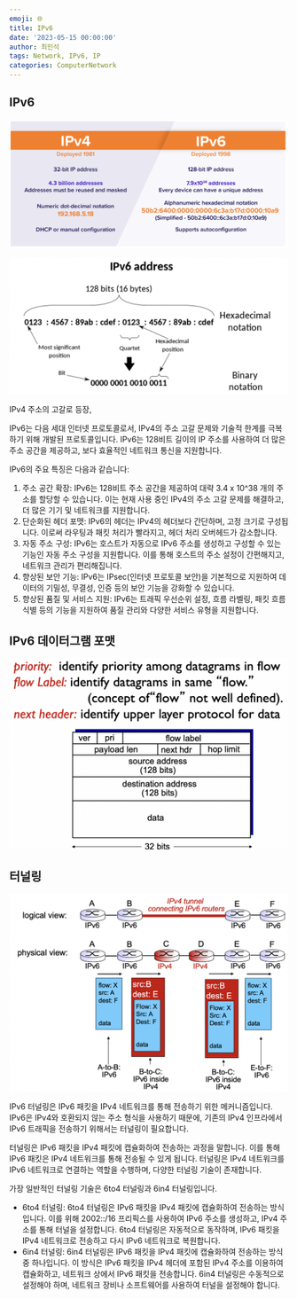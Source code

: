 ```yaml
---
emoji: 🌐
title: IPv6
date: '2023-05-15 00:00:00'
author: 최민석
tags: Network, IPv6, IP
categories: ComputerNetwork
---
```

## IPv6

![l1.png](l1.png)

![l2.png](l2.png)

IPv4 주소의 고갈로 등장,

IPv6는 다음 세대 인터넷 프로토콜로서, IPv4의 주소 고갈 문제와 기술적 한계를 극복하기 위해 개발된 프로토콜입니다. IPv6는 128비트 길이의 IP 주소를 사용하여 더 많은 주소 공간을 제공하고, 보다 효율적인 네트워크 통신을 지원합니다.

IPv6의 주요 특징은 다음과 같습니다:

1. 주소 공간 확장: IPv6는 128비트 주소 공간을 제공하여 대략 3.4 x 10^38 개의 주소를 할당할 수 있습니다. 이는 현재 사용 중인 IPv4의 주소 고갈 문제를 해결하고, 더 많은 기기 및 네트워크를 지원합니다.
2. 단순화된 헤더 포맷: IPv6의 헤더는 IPv4의 헤더보다 간단하며, 고정 크기로 구성됩니다. 이로써 라우팅과 패킷 처리가 빨라지고, 헤더 처리 오버헤드가 감소합니다.
3. 자동 주소 구성: IPv6는 호스트가 자동으로 IPv6 주소를 생성하고 구성할 수 있는 기능인 자동 주소 구성을 지원합니다. 이를 통해 호스트의 주소 설정이 간편해지고, 네트워크 관리가 편리해집니다.
4. 향상된 보안 기능: IPv6는 IPsec(인터넷 프로토콜 보안)을 기본적으로 지원하여 데이터의 기밀성, 무결성, 인증 등의 보안 기능을 강화할 수 있습니다.
5. 향상된 품질 및 서비스 지원: IPv6는 트래픽 우선순위 설정, 흐름 라벨링, 패킷 흐름 식별 등의 기능을 지원하여 품질 관리와 다양한 서비스 유형을 지원합니다.

## IPv6 데이터그램 포맷

![l3.png](l3.png)

## 터널링

![l4.png](l4.png)

IPv6 터널링은 IPv6 패킷을 IPv4 네트워크를 통해 전송하기 위한 메커니즘입니다. IPv6은 IPv4와 호환되지 않는 주소 형식을 사용하기 때문에, 기존의 IPv4 인프라에서 IPv6 트래픽을 전송하기 위해서는 터널링이 필요합니다.

터널링은 IPv6 패킷을 IPv4 패킷에 캡슐화하여 전송하는 과정을 말합니다. 이를 통해 IPv6 패킷은 IPv4 네트워크를 통해 전송될 수 있게 됩니다. 터널링은 IPv4 네트워크를 IPv6 네트워크로 연결하는 역할을 수행하며, 다양한 터널링 기술이 존재합니다.

가장 일반적인 터널링 기술은 6to4 터널링과 6in4 터널링입니다.

- 6to4 터널링: 6to4 터널링은 IPv6 패킷을 IPv4 패킷에 캡슐화하여 전송하는 방식입니다. 이를 위해 2002::/16 프리픽스를 사용하여 IPv6 주소를 생성하고, IPv4 주소를 통해 터널을 설정합니다. 6to4 터널링은 자동적으로 동작하며, IPv6 패킷을 IPv4 네트워크로 전송하고 다시 IPv6 네트워크로 복원합니다.
- 6in4 터널링: 6in4 터널링은 IPv6 패킷을 IPv4 패킷에 캡슐화하여 전송하는 방식 중 하나입니다. 이 방식은 IPv6 패킷을 IPv4 헤더에 포함된 IPv4 주소를 이용하여 캡슐화하고, 네트워크 상에서 IPv6 패킷을 전송합니다. 6in4 터널링은 수동적으로 설정해야 하며, 네트워크 장비나 소프트웨어를 사용하여 터널을 설정해야 합니다.
```toc
```
